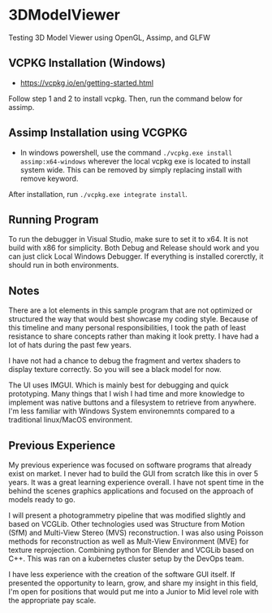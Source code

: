 # 3DModelViewer
Testing 3D Model Viewer using OpenGL, Assimp, and GLFW

## VCPKG Installation (Windows)
- https://vcpkg.io/en/getting-started.html

Follow step 1 and 2 to install vcpkg. Then, run the command below for assimp.

## Assimp Installation using VCGPKG
- In windows powershell, use the command ```./vcpkg.exe install assimp:x64-windows``` wherever the local vcpkg exe is located to install system wide.
This can be removed by simply replacing install with remove keyword.

After installation, run ```./vcpkg.exe integrate install```.

## Running Program
To run the debugger in Visual Studio, make sure to set it to x64. It is not build with x86 for simplicity.
Both Debug and Release should work and you can just click Local Windows Debugger. If everything is installed corerctly,
it should run in both environments.

## Notes
There are a lot elements in this sample program that are not optimized or structured the way that would best showcase my
coding style. Because of this timeline and many personal responsibilities, I took the path of least resistance to share
concepts rather than making it look pretty. I have had a lot of hats during the past few years. 

I have not had a chance to debug the fragment and vertex shaders to display texture correctly. So you will see a black model for now.

The UI uses IMGUI. Which is mainly best for debugging and quick prototyping. Many things that I wish I had time and more knowledge to implement
was native buttons and a filesystem to retrieve from anywhere. I'm less familiar with Windows System environemnts compared to a traditional
linux/MacOS environment.

## Previous Experience
My previous experience was focused on software programs that already exist on market. I never had to build the GUI from scratch like this in over 5 years. 
It was a great learning experience overall. I have not spent time in the behind the scenes graphics applications and focused on the approach of models ready to go.

I will present a photogrammetry pipeline that was modified slightly and based on VCGLib. Other technologies used was Structure from Motion (SfM) and Multi-View Stereo (MVS) reconstruction. 
I was also using Poisson methods for reconstruction as well as Mult-View Environment (MVE) for texture reprojection. Combining python for Blender and VCGLib based on C++. This was ran on a
kubernetes cluster setup by the DevOps team.

I have less experience with the creation of the software GUI itself. If presented the opportunity to learn, grow, and share my insight in this field, I'm open for positions that would put me into a
Junior to Mid level role with the appropriate pay scale. 